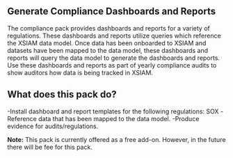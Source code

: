 ## **Generate Compliance Dashboards and Reports**
The compliance pack provides dashboards and reports for a variety of regulations. These dashboards and reports utilize queries which reference the XSIAM data model. Once data has been onboarded to XSIAM and datasets have been mapped to the data model, these dashboards and reports will query the data model to generate the dashboards and reports. Use these dashboards and reports as part of yearly compliance audits to show auditors how data is being tracked in XSIAM.


## **What does this pack do?**
-Install dashboard and report templates for the following regulations: SOX
-Reference data that has been mapped to the data model.
-Produce evidence for audits/regulations.

**Note:** This pack is currently offered as a free add-on. However, in the future there will be fee for this pack.
